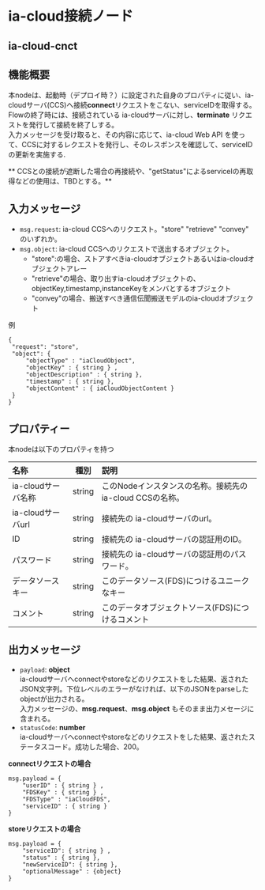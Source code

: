 # ia-cloud接続ノード

## ia-cloud-cnct

## 機能概要

本nodeは、起動時（デプロイ時？）に設定された自身のプロパティに従い、ia-cloudサーバ(CCS)へ接続**connect**リクエストをこない、serviceIDを取得する。  
Flowの終了時には、接続されている ia-cloudサーバに対し、**terminate** リクエストを発行して接続を終了しする。  
入力メッセージを受け取ると、その内容に応じて、ia-cloud Web API を使って、CCSに対するレクエストを発行し、そのレスポンスを確認して、serviceIDの更新を実施する.

** CCSとの接続が遮断した場合の再接続や、"getStatus"によるserviceIの再取得などの使用は、TBDとする。**

## 入力メッセージ

- ``msg.request``: ia-cloud CCSへのリクエスト。"store" "retrieve" "convey" のいずれか。
- ``msg.object``: ia-cloud CCSへのリクエストで送出するオブジェクト。
  - "store":の場合、ストアすべきia-cloudオブジェクトあるいはia-cloudオブジェクトアレー
  - "retrieve"の場合、取り出すia-cloudオブジェクトの、objectKey,timestamp,instanceKeyをメンバとするオブジェクト
  - "convey"の場合、搬送すべき通信伝聞搬送モデルのia-cloudオブジェクト

例
 ```
{
  "request": "store",
  "object": {
      "objectType" : "iaCloudObject",
      "objectKey" : { string } ,
      "objectDescription" : { string },
      "timestamp" : { string },
      "objectContent" : { iaCloudObjectContent }
  }
}
 ```

## プロパティー

本nodeは以下のプロパティを持つ

| 名称 | 種別 | 説明 |
|:----------|:-----:|:--------------------|
|ia-cloudサーバ名称|string|このNodeインスタンスの名称。接続先のia-cloud CCSの名称。|
|ia-cloudサーバurl|string|接続先の ia-cloudサーバのurl。|
|ID|string|接続先の ia-cloudサーバの認証用のID。|
|パスワード|string|接続先の ia-cloudサーバの認証用のパスワード。|
|データソースキー|string|このデータソース(FDS)につけるユニークなキー|
|コメント|string|このデータオブジェクトソース(FDS)につけるコメント|

## 出力メッセージ

* ``payload``:  **object**  
ia-cloudサーバへconnectやstoreなどのリクエストをした結果、返されたJSON文字列。下位レベルのエラーがなければ、以下のJSONをparseしたobjectが出力される。  
入力メッセージの、**msg.request**、**msg.object** もそのまま出力メセージに含まれる。
* ``statusCode``: **number**  
ia-cloudサーバへconnectやstoreなどのリクエストをした結果、返されたステータスコード。成功した場合、200。

**connectリクエストの場合**
```
msg.payload = {
	"userID" : { string } ,
	"FDSKey" : { string } ,
	"FDSType" : "iaCloudFDS",
	"serviceID" : { string }
}
```

**storeリクエストの場合**
```
msg.payload = {
    "serviceID": { string } ,
    "status" : { string },
    "newServiceID": { string },
    "optionalMessage" : {object}
}

```
